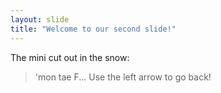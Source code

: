 ```yaml
---
layout: slide
title: "Welcome to our second slide!"
---
```

The mini cut out in the snow:
> 'mon tae F...
Use the left arrow to go back!
